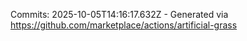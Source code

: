 Commits: 2025-10-05T14:16:17.632Z - Generated via https://github.com/marketplace/actions/artificial-grass
<br>
